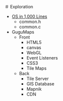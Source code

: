 ＃ Exploration

- [OS in 1,000 Lines](https://operating-system-in-1000-lines.vercel.app/en/)
  - common.h
  - common.c
- GuguMaps
  - Front
    - HTML5
    - canvas
    - WebGL
    - Event Listeners
    - CSS3
    - Tile Maps
  - Back
    - Tile Server
    - GIS Database
    - Mapnik
    - CDN
